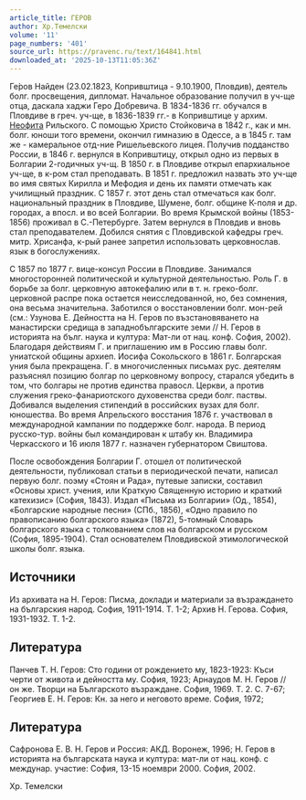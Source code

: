 ```yaml
---
article_title: ГЕРОВ
author: Хр.Темелски
volume: '11'
page_numbers: '401'
source_url: https://pravenc.ru/text/164841.html
downloaded_at: '2025-10-13T11:05:36Z'
---
```


Ге́ров Найден (23.02.1823, Копривштица - 9.10.1900, Пловдив), деятель болг. просвещения, дипломат. Начальное образование получил в уч-ще отца, даскала хаджи Геро Добревича. В 1834-1836 гг. обучался в Пловдиве в греч. уч-ще, в 1836-1839 гг.- в Копривштице у архим. [Неофита](https://pravenc.ru/text/Неофит.html) Рильского. С помощью Христо Стойковича в 1842 г., как и мн. болг. юноши того времени, окончил гимназию в Одессе, а в 1845 г. там же - камеральное отд-ние Ришельевского лицея. Получив подданство России, в 1846 г. вернулся в Копривштицу, открыл одно из первых в Болгарии 2-годичных уч-щ. В 1850 г. в Пловдиве открыл епархиальное уч-ще, в к-ром стал преподавать. В 1851 г. предложил назвать это уч-ще во имя святых Кирилла и Мефодия и день их памяти отмечать как училищный праздник. С 1857 г. этот день стал отмечаться как болг. национальный праздник в Пловдиве, Шумене, болг. общине К-поля и др. городах, а впосл. и во всей Болгарии. Во время Крымской войны (1853-1856) проживал в С.-Петербурге. Затем вернулся в Пловдив и вновь стал преподавателем. Добился снятия с Пловдивской кафедры греч. митр. Хрисанфа, к-рый ранее запретил использовать церковнослав. язык в богослужениях.

С 1857 по 1877 г. вице-консул России в Пловдиве. Занимался многосторонней политической и культурной деятельностью. Роль Г. в борьбе за болг. церковную автокефалию или в т. н. греко-болг. церковной распре пока остается неисследованной, но, без сомнения, она весьма значительна. Заботился о восстановлении болг. мон-рей (см.: Узунова Е. Дейността на Н. Геров по възстановяването на манастирски средища в западнобългарските земи // Н. Геров в историята на бълг. наука и култура: Мат-ли от нац. конф. София, 2002). Благодаря действиям Г. и приглашению им в Россию главы болг. униатской общины архиеп. Иосифа Сокольского в 1861 г. Болгарская уния была прекращена. Г. в многочисленных письмах рус. деятелям разъяснял позицию болгар по церковному вопросу, старался убедить в том, что болгары не против единства правосл. Церкви, а против служения греко-фанариотского духовенства среди болг. паствы. Добивался выделения стипендий в российских вузах для болг. юношества. Во время Апрельского восстания 1876 г. участвовал в международной кампании по поддержке болг. народа. В период русско-тур. войны был командирован к штабу кн. Владимира Черкасского и 16 июля 1877 г. назначен губернатором Свиштова.

После освобождения Болгарии Г. отошел от политической деятельности, публиковал статьи в периодической печати, написал первую болг. поэму «Стоян и Рада», путевые записки, составил «Основы христ. учения, или Краткую Священную историю и краткий катехизис» (София, 1843). Издал «Письма из Болгарии» (Од., 1854), «Болгарские народные песни» (СПб., 1856), «Одно правило по правописанию болгарского языка» (1872), 5-томный Словарь болгарского языка с толкованием слов на болгарском и русском (София, 1895-1904). Стал основателем Пловдивской этимологической школы болг. языка.

## Источники

Из архивата на Н. Геров: Писма, доклади и материали за възраждането на българския народ. София, 1911-1914. Т. 1-2; Архив Н. Герова. София, 1931-1932. Т. 1-2.

## Литература

Панчев Т. Н. Геров: Сто години от рождението му, 1823-1923: Къси черти от живота и дейността му. София, 1923; Арнаудов М. Н. Геров // он же. Творци на Българското възраждане. София, 1969. Т. 2. С. 7-67; Георгиев Е. Н. Геров: Кн. за него и неговото време. София, 1972;

## Литература

Сафронова Е. В. Н. Геров и Россия: АКД. Воронеж, 1996; Н. Геров в историята на българската наука и култура: мат-ли от нац. конф. с междунар. участие: София, 13-15 ноември 2000. София, 2002.

Хр.  Темелски
